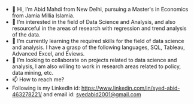 - 👋 Hi, I’m Abid Mahdi from New Delhi, pursuing a Master's in Economics from Jamia Millia Islamia.
- 👀 I’m interested in the field of Data Science and Analysis, and also resourceful in the areas of research with regression and trend analysis of the data.
- 🌱 I’m currently learning the required skills for the field of data science and analysis. I have a grasp of the following languages, SQL, Tableau, Advanced Excel, and Eviews.
- 💞️ I’m looking to collaborate on projects related to data science and analysis, I am also willing to work in research areas related to policy, data mining, etc. 
- 📫 How to reach me?
- Following is my LinkedIn id: https://www.linkedin.com/in/syed-abid-463278221/ and email id: syedabid2001@gmail.com 

<!---
AbidMahdi276/AbidMahdi276 is a ✨ special ✨ repository because its `README.md` (this file) appears on your GitHub profile.
You can click the Preview link to take a look at your changes.
--->
